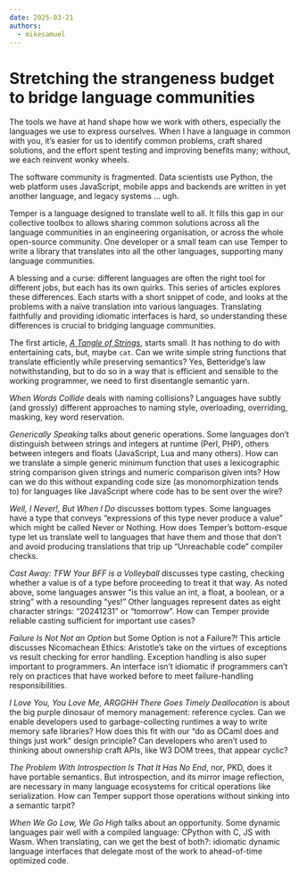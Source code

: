 ```yaml
---
date: 2025-03-21
authors:
  - mikesamuel
---
```


# Stretching the strangeness budget to bridge language communities

The tools we have at hand shape how we work with others, especially
the languages we use to express ourselves. When I have a language in
common with you, it’s easier for us to identify common problems, craft
shared solutions, and the effort spent testing and improving benefits
many; without, we each reinvent wonky wheels.

The software community is fragmented. Data scientists use Python, the
web platform uses JavaScript, mobile apps and backends are written in
yet another language, and legacy systems … ugh.

Temper is a language designed to translate well to all. It fills this
gap in our collective toolbox to allows sharing common solutions
across all the language communities in an engineering organisation, or
across the whole open-source community. One developer or a small team
can use Temper to write a library that translates into all the other
languages, supporting many language communities.

A blessing and a curse: different languages are often the right tool
for different jobs, but each has its own quirks. This series of
articles explores these differences. Each starts with a short snippet
of code, and looks at the problems with a naïve translation into
various languages. Translating faithfully and providing idiomatic
interfaces is hard, so understanding these differences is crucial to
bridging language communities.

<!-- more -->

The first article, [*A Tangle of Strings*](./tangle-of-strings.md),
starts small.  It has nothing to do with entertaining cats, but, maybe
`cat`. Can we write simple string functions that translate efficiently
while preserving semantics? Yes, Betteridge’s law notwithstanding, but
to do so in a way that is efficient and sensible to the working
programmer, we need to first disentangle semantic yarn.

*When Words Collide* deals with naming collisions? Languages have subtly
(and grossly) different approaches to naming style, overloading,
overriding, masking, key word reservation.

*Generically Speaking* talks about generic operations. Some languages
don’t distinguish between strings and integers at runtime (Perl, PHP),
others between integers and floats (JavaScript, Lua and many
others). How can we translate a simple generic minimum function that
uses a lexicographic string comparison given strings and numeric
comparison given ints? How can we do this without expanding code size
(as monomorphization tends to) for languages like JavaScript where
code has to be sent over the wire?

*Well, I Never!, But When I Do* discusses bottom types. Some languages
have a type that conveys “expressions of this type never produce a
value” which might be called Never or Nothing. How does Temper’s
bottom-esque type let us translate well to languages that have them
and those that don’t and avoid producing translations that trip up
“Unreachable code” compiler checks.

*Cast Away: TFW Your BFF is a Volleyball* discusses type casting,
checking whether a value is of a type before proceeding to treat it
that way. As noted above, some languages answer “is this value an int,
a float, a boolean, or a string” with a resounding “yes!” Other
languages represent dates as eight character strings: “20241231” or
“tomorrow”. How can Temper provide reliable casting sufficient for
important use cases?

*Failure Is Not Not an Option* but Some Option is not a Failure?! This
article discusses Nicomachean Ethics: Aristotle’s take on the virtues
of exceptions vs result checking for error handling.
Exception handling is also super important to programmers. An
interface isn’t idiomatic if programmers can’t rely on practices that
have worked before to meet failure-handling responsibilities.

*I Love You, You Love Me, ARGGHH There Goes Timely Deallocation* is
about the big purple dinosaur of memory management: reference
cycles. Can we enable developers used to garbage-collecting runtimes a
way to write memory safe libraries? How does this fit with our “do as
OCaml does and things just work” design principle? Can developers who
aren’t used to thinking about ownership craft APIs, like W3 DOM trees,
that appear cyclic?

*The Problem With Introspection Is That It Has No End*, nor, PKD, does
it have portable semantics. But introspection, and its mirror image
reflection, are necessary in many language ecosystems for critical
operations like serialization. How can Temper support those operations
without sinking into a semantic tarpit?

*When We Go Low, We Go High* talks about an opportunity. Some dynamic
languages pair well with a compiled language: CPython with C, JS with
Wasm. When translating, can we get the best of both?: idiomatic
dynamic language interfaces that delegate most of the work to
ahead-of-time optimized code.
